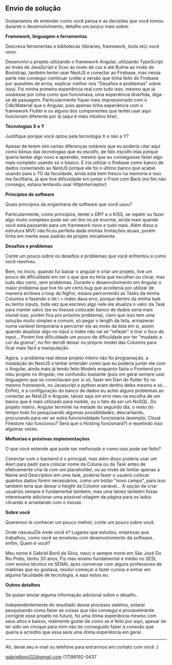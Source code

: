 ## Envio de solução

Gostariamos de entender como você pensa e as decisões que você tomou durante o desenvolvimento, detalhe um pouco mais sobre:

**Framework, linguagem e ferramentas**

Descreva ferramentas e bibliotecas (libraries, framework, tools etc) você usou.

Desenvolvi o projeto utilizando o framework Angular, utilizando TypeScript ao invés de JavaScript e Scss ao invés de css e até Bulma ao invés de Bootstrap, também tentei usar NestJS e conectar ao Firebase, mas nessa parte não consegui continuar (voltei a versão que tinha feito do Firebase por questões de erros, explicar melhor nos "Desafios e problemas" sobre isso). 
Foi minha primeira experiência real com tudo isso, mesmo que já soubesse por cima como que funcionava, uma experiência divertida, diga-se de passagem. Particularmente fiquei mais impressionado com o Cdk/Material que o Angular, pois apenas tinha experiência com o framework Flutter e os alguns dos componentes que tentei usar aqui funcionam diferente por lá (aqui é mais intuitivo btw).


**Técnologias X e Y**

Justifique porque você optou pela tecnologia X e não a Y?

Apesar de terem sim certas diferenças notáveis que eu poderia citar aqui como bônus das tecnologias que eu escolhi, de fato escolhi elas porque queria tentar algo novo e aprender, mesmo que eu conseguisse fazer algo mais completo usando só o básico. E iria utilizar o firebase como banco de dados conectando ao NestJS porque ele foi o último banco que acabei usando para o TG da faculdade, ainda está bem fresco na memória e isso me facilitaria, já que tive dificuldade em juntar o Front com Back (no fim não consegui, estava tentando usar HttpInterceptor)

**Princípios de software**

Quais princípios da engenharia de software que você usou?

Particularmente, como princípios, tentei o DRY e o KISS, se repetir ou fazer algo muito complexo pode ser um tiro no pé enorme, ainda mais quando você está passando para um framework novo e tudo mais. Além disso a estrutura MVC não ficou perfeita dada minhas limitações atuais, porém tinha em mente esse padrão de projeto inicialmente.

**Desafios e problemas**

Conte um pouco sobre os desafios e problemas que você enfrentou e como você resolveu.

Bem, no inicio, quando fui baixar o angular e criar um projeto, tive um pouco de dificuldade em ver o que que eu teria que escolher ou clicar, mas tudo deu certo, sem problemas. Durante o desenvolvimento em Angular o maior problema que tive foi um certo bug que acontecia por utilizar de maneira errônea o loop do NgFor, estava percorrendo as Tasks da minha Columns e fazendo o let i = index dava erro, porque dentro da minha task eu tenho inputs, toda vez que escrevo algo nele ele atualiza o valor da Task para manter salvo (se eu tivesse colocado banco de dados seria mais visivel isso, porém fica pro próximo problema), claro que isso tem uma solução muito simples e comum, só pegar o length da lista, armazenar numa variável temporária e percorrer ela ao invés da lista em si, assim quando atualizar algo no input o index não vai se "refazer" e tirar o foco do input... Porém tive dificuldade um pouco de dificuldade por ter "mudado a cor da grama", no fim decidi deixar no próprio model das Columns para ficar mais fácil a manipulação.

Agora, o problema real desse projeto inteiro não foi programação, a instalação do NestJS e tentar entender como que eu poderia juntar ele com o Angular, ainda mais já tendo feito Models enquanto fazia o Frontend pro meu projeto no Angular, me confundiu bastante (pois em geral sempre usei linguagens que se conectavam por si só, fazer em Dart do flutter fiz no mesmo framework, no Javascript e python eram dentro deles mesmo e só... Enfim), e a configuração do banco de dados eu achei alguns problemas ao conectar ao NestJS e Angular, talvez seja um erro meu na escolha de um banco que é mais utilizado para mobile, ou o fato de ser um NoSQL. Do projeto inteiro, Angular terminei na metade do segundo dia, o resto do tempo todo foi pesquisando algumas possiblidades, descartando, procurando para ver se outra funcionalidade funcionária (exemplo, Cloud Firestore não funcionou? Será que o Hosting funcionará?) e repetindo isso algumas vezes. 

**Melhorias e próximas implementações**

O que você entende que pode ser melhorado e como isso pode ser feito?

Conectar com o backend é o principal, mas além disso poderia usar um Alert para pedir para colocar nome da Coluna ou da Task antes de efetivamente cria-lá com um placeholder, ou ao invés de limitar apenas a Name and Description em uma task, poderia fazer o usuário colocar quantos dados forém necessários, como um botão "novo campo", para isso também teria que deixar o height da Column variável... A opção de criar usuários sempre é fundamental também, mas uma talvez também fosse interessante adicionar uma possivel rolagem de página para os lados clicando e arrastando com o mouse.

**Sobre você**

Queremos te conhecer um pouco melhor, conte um pouco sobre você.

Onde nasceu/De onde você é? Lugares que estudou, empresas que trabalhou, como você se envolveu com desenvolvimento de software.. enfim, Quem é você?

Meu nome é Gabriel Bonil da Silva, nasci e sempre morei em São José Do Rio Preto, tenho 20 anos, Fiz meu ensino fundamental e médio no SESI, com ensino técnico no SENAI, após conversar com alguns professores de matérias que eu gostava, resolvi começar a fazer cursos e entrar em alguma faculdade de tecnologia, e aqui estou eu. 

**Outros detalhes**

Se quiser enviar alguma informação adicional sobre o desafio..

Independentemente do resultado desse processo seletivo, estarei pesquisando como fazer as coisas que não consegui e provavelmente corrigirei esse projeto no futuro, foi uma ótima experiência mesmo com seus altos e baixos, realmente gostei de como se é feito por aqui, apesar de ter sido um choque para mim não ter conseguido fazer a conexão que queria e acredito que essa será uma ótima experiência em geral.


---

Ah, deixe seu e-mail ou telefone para entrarmos em contato com você :) 

gabrielbonil32@gmail.com
(17)98192-0437

